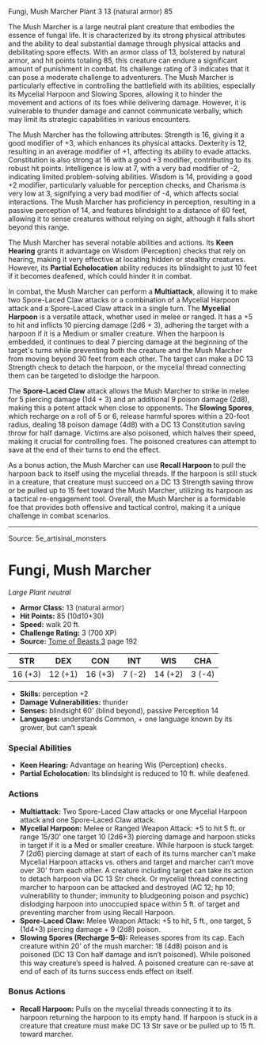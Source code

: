 <MonsterName/>Fungi, Mush Marcher</MonsterName>
<CreatureType/>Plant</CreatureType>
<CR/>3</CR>
<AC/>13 (natural armor)</AC>
<HP/>85</HP>
<summary>The Mush Marcher is a large neutral plant creature that embodies the essence of fungal life. It is characterized by its strong physical attributes and the ability to deal substantial damage through physical attacks and debilitating spore effects. With an armor class of 13, bolstered by natural armor, and hit points totaling 85, this creature can endure a significant amount of punishment in combat. Its challenge rating of 3 indicates that it can pose a moderate challenge to adventurers. The Mush Marcher is particularly effective in controlling the battlefield with its abilities, especially its Mycelial Harpoon and Slowing Spores, allowing it to hinder the movement and actions of its foes while delivering damage. However, it is vulnerable to thunder damage and cannot communicate verbally, which may limit its strategic capabilities in various encounters.</summary>

<detail>

The Mush Marcher has the following attributes: Strength is 16, giving it a good modifier of +3, which enhances its physical attacks. Dexterity is 12, resulting in an average modifier of +1, affecting its ability to evade attacks. Constitution is also strong at 16 with a good +3 modifier, contributing to its robust hit points. Intelligence is low at 7, with a very bad modifier of -2, indicating limited problem-solving abilities. Wisdom is 14, providing a good +2 modifier, particularly valuable for perception checks, and Charisma is very low at 3, signifying a very bad modifier of -4, which affects social interactions. The Mush Marcher has proficiency in perception, resulting in a passive perception of 14, and features blindsight to a distance of 60 feet, allowing it to sense creatures without relying on sight, although it falls short beyond this range.

The Mush Marcher has several notable abilities and actions. Its **Keen Hearing** grants it advantage on Wisdom (Perception) checks that rely on hearing, making it very effective at locating hidden or stealthy creatures. However, its **Partial Echolocation** ability reduces its blindsight to just 10 feet if it becomes deafened, which could hinder it in combat.

In combat, the Mush Marcher can perform a **Multiattack**, allowing it to make two Spore-Laced Claw attacks or a combination of a Mycelial Harpoon attack and a Spore-Laced Claw attack in a single turn. The **Mycelial Harpoon** is a versatile attack, whether used in melee or ranged. It has a +5 to hit and inflicts 10 piercing damage (2d6 + 3), adhering the target with a harpoon if it is a Medium or smaller creature. When the harpoon is embedded, it continues to deal 7 piercing damage at the beginning of the target's turns while preventing both the creature and the Mush Marcher from moving beyond 30 feet from each other. The target can make a DC 13 Strength check to detach the harpoon, or the mycelial thread connecting them can be targeted to dislodge the harpoon. 

The **Spore-Laced Claw** attack allows the Mush Marcher to strike in melee for 5 piercing damage (1d4 + 3) and an additional 9 poison damage (2d8), making this a potent attack when close to opponents. The **Slowing Spores**, which recharge on a roll of 5 or 6, release harmful spores within a 20-foot radius, dealing 18 poison damage (4d8) with a DC 13 Constitution saving throw for half damage. Victims are also poisoned, which halves their speed, making it crucial for controlling foes. The poisoned creatures can attempt to save at the end of their turns to end the effect.

As a bonus action, the Mush Marcher can use **Recall Harpoon** to pull the harpoon back to itself using the mycelial threads. If the harpoon is still stuck in a creature, that creature must succeed on a DC 13 Strength saving throw or be pulled up to 15 feet toward the Mush Marcher, utilizing its harpoon as a tactical re-engagement tool. Overall, the Mush Marcher is a formidable foe that provides both offensive and tactical control, making it a unique challenge in combat scenarios.</detail>



---

Source: 5e_artisinal_monsters

# Fungi, Mush Marcher

*Large* *Plant* *neutral*

- **Armor Class:** 13 (natural armor)
- **Hit Points:** 85 (10d10+30)
- **Speed:** walk 20 ft.
- **Challenge Rating:** 3 (700 XP)
- **Source:** [Tome of Beasts 3](https://koboldpress.com/kpstore/product/tome-of-beasts-3-for-5th-edition/) page 192

| STR | DEX | CON | INT | WIS | CHA |
| --- | --- | --- | --- | --- | --- |
| 16 (+3) | 12 (+1) | 16 (+3) | 7 (-2) | 14 (+2) | 3 (-4) |

- **Skills:** perception +2
- **Damage Vulnerabilities:** thunder
- **Senses:** blindsight 60' (blind beyond), passive Perception 14
- **Languages:** understands Common, + one language known by its grower, but can’t speak

### Special Abilities

- **Keen Hearing:** Advantage on hearing Wis (Perception) checks.
- **Partial Echolocation:** Its blindsight is reduced to 10 ft. while deafened.

### Actions

- **Multiattack:** Two Spore-Laced Claw attacks or one Mycelial Harpoon attack and one Spore-Laced Claw attack.
- **Mycelial Harpoon:** Melee or Ranged Weapon Attack: +5 to hit 5 ft. or range 15/30' one target 10 (2d6+3) piercing damage and harpoon sticks in target if it is a Med or smaller creature. While harpoon is stuck target: 7 (2d6) piercing damage at start of each of its turns marcher can’t make Mycelial Harpoon attacks vs. others and target and marcher can’t move over 30' from each other. A creature including target can take its action to detach harpoon via DC 13 Str check. Or mycelial thread connecting marcher to harpoon can be attacked and destroyed (AC 12; hp 10; vulnerability to thunder; immunity to bludgeoning poison and psychic) dislodging harpoon into unoccupied space within 5 ft. of target and preventing marcher from using Recall Harpoon.
- **Spore-Laced Claw:** Melee Weapon Attack: +5 to hit, 5 ft., one target, 5 (1d4+3) piercing damage + 9 (2d8) poison.
- **Slowing Spores (Recharge 5–6):** Releases spores from its cap. Each creature within 20' of the mush marcher: 18 (4d8) poison and is poisoned (DC 13 Con half damage and isn’t poisoned). While poisoned this way creature’s speed is halved. A poisoned creature can re-save at end of each of its turns success ends effect on itself.

### Bonus Actions

- **Recall Harpoon:** Pulls on the mycelial threads connecting it to its harpoon returning the harpoon to its empty hand. If harpoon is stuck in a creature that creature must make DC 13 Str save or be pulled up to 15 ft. toward marcher.





